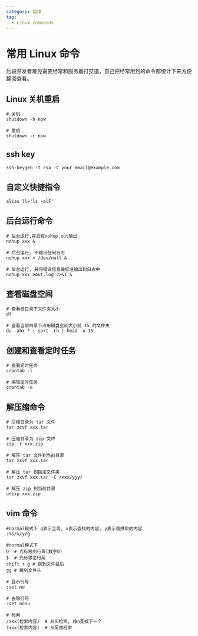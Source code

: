 ```yaml
---
category: 运维
tag: 
  - Linux commands
---
```


# 常用 Linux 命令
后段开发者难免需要经常和服务器打交道，自己把经常用到的命令都统计下来方便翻阅查看。

## Linux 关机重启
```shell
# 关机
shutdown -h now

# 重启
shutdown -r now
```

## ssh key
```shell
ssh-keygen -t rsa -C your_email@example.com
```
## 自定义快捷指令
```shell
alias ll='ls -alF'
```

## 后台运行命令
```shell
# 后台运行,并且有nohup.out输出
nohup xxx &

# 后台运行, 不输出任何日志
nohup xxx > /dev/null &

# 后台运行, 并将错误信息做标准输出到日志中 
nohup xxx >out.log 2>&1 &
```

## 查看磁盘空间
```shell
# 查看根目录下文件夹大小
df

# 查看当前目录下占用磁盘空间大小前 15 的文件夹
du -ahx * | sort -rh | head -n 15
```

## 创建和查看定时任务
```shell
# 查看定时任务
crontab -l

# 编辑定时任务
crontab -e
```

## 解压缩命令
```shell
# 压缩目录为 tar 文件
tar zcvf xxx.tar

# 压缩目录为 zip 文件
zip -r xxx.zip

# 解压 tar 文件到当前目录
tar zxvf xxx.tar
 
# 解压 tar 到指定文件夹
tar zxvf xxx.tar -C /xxx/yyy/

# 解压 zip 到当前目录
unzip xxx.zip
```

## vim 命令
```shell
#normal模式下 g表示全局, x表示查找的内容, y表示替换后的内容
:%s/x/y/g
 
#normal模式下
0  # 光标移到行首(数字0)
$  # 光标移至行尾
shift + g # 跳到文件最后
gg # 跳到文件头
 
# 显示行号
:set nu
 
# 去除行号
:set nonu
 
# 检索
/xxx(检索内容)  # 从头检索, 按n查找下一个
?xxx(检索内容)  # 从尾部检索
```